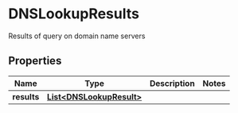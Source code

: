 

# DNSLookupResults

Results of query on domain name servers
## Properties

Name | Type | Description | Notes
------------ | ------------- | ------------- | -------------
**results** | [**List&lt;DNSLookupResult&gt;**](DNSLookupResult.md) |  | 



